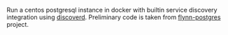 Run a centos postgresql instance in docker with builtin service discovery integration using
[discoverd](https://github.com/flynn/discoverd). Preliminary code is taken from [flynn-postgres](https://github.com/flynn/flynn-postgres)
project.

